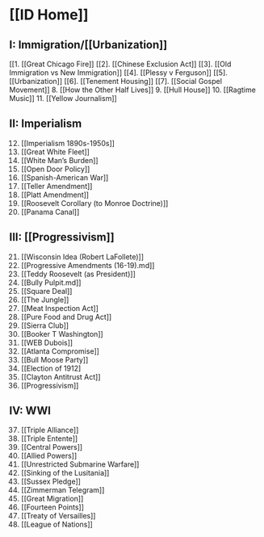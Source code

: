 # [[ID Home]]

## I: Immigration/[[Urbanization]]
[[1. [[Great Chicago Fire]]
[[2]. [[Chinese Exclusion Act]]
[[3]. [[Old Immigration vs New Immigration]]
[[4]. [[Plessy v Ferguson]]
[[5]. [[Urbanization]]
[[6]. [[Tenement Housing]]
[[7]. [[Social Gospel Movement]]
8. [[How the Other Half Lives]]
9. [[Hull House]]
10. [[Ragtime Music]]
11. [[Yellow Journalism]]
## II: Imperialism
12. [[Imperialism 1890s-1950s]]
13. [[Great White Fleet]]
14. [[White Man’s Burden]]
15. [[Open Door Policy]]
16. [[Spanish-American War]]
17. [[Teller Amendment]]
18. [[Platt Amendment]]
19. [[Roosevelt Corollary (to Monroe Doctrine)]]
20. [[Panama Canal]]
## III: [[Progressivism]]
21. [[Wisconsin Idea (Robert LaFollete)]]
22. [[Progressive Amendments (16-19).md]]
23. [[Teddy Roosevelt (as President)]]
24. [[Bully Pulpit.md]]
25. [[Square Deal]]
26. [[The Jungle]]
27. [[Meat Inspection Act]]
28. [[Pure Food and Drug Act]]
29. [[Sierra Club]]
30. [[Booker T Washington]]
31. [[WEB Dubois]]
32. [[Atlanta Compromise]]
33. [[Bull Moose Party]]
34. [[Election of 1912]
35. [[Clayton Antitrust Act]]
36. [[Progressivism]]
## IV: WWI
37. [[Triple Alliance]]
38. [[Triple Entente]]
39. [[Central Powers]]
40. [[Allied Powers]]
41. [[Unrestricted Submarine Warfare]]
42. [[Sinking of the Lusitania]]
43. [[Sussex Pledge]]
44. [[Zimmerman Telegram]]
45. [[Great Migration]]
46. [[Fourteen Points]]
47. [[Treaty of Versailles]]
48. [[League of Nations]]